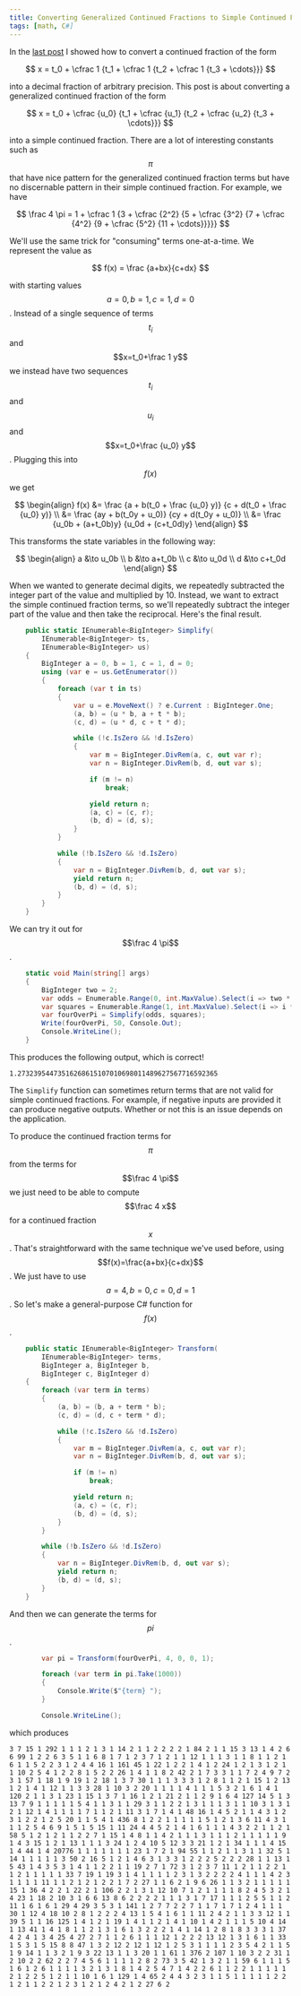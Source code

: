 ```yaml
---
title: Converting Generalized Continued Fractions to Simple Continued Fractions in C#
tags: [math, C#]
---
```


In the [last post](/2021/02/21/continued-fractions-to-decimal) I showed how to convert a continued fraction of the form

$$
x = t_0 + \cfrac 1 {t_1 + \cfrac 1 {t_2 + \cfrac 1 {t_3 + \cdots}}}
$$

into a decimal fraction of arbitrary precision. This post is about converting a generalized continued fraction of the form

$$
x = t_0 + \cfrac {u_0} {t_1 + \cfrac {u_1} {t_2 + \cfrac {u_2} {t_3 + \cdots}}}
$$

into a simple continued fraction. There are a lot of interesting constants such as $$\pi$$ that have nice pattern for
the generalized continued fraction terms but have no discernable pattern in their simple continued fraction. For example, we
have

$$
\frac 4 \pi = 1 + \cfrac 1 {3 + \cfrac {2^2} {5 + \cfrac {3^2} {7 + \cfrac {4^2} {9 + \cfrac {5^2} {11 + \cdots}}}}}
$$

We'll use the same trick for "consuming" terms one-at-a-time. We represent the value as

$$
f(x) = \frac {a+bx}{c+dx}
$$

with starting values $$a=0, b=1, c=1, d=0$$.  Instead of a single sequence of terms $$t_i$$ and $$x=t_0+\frac 1 y$$ we instead
have two sequences $$t_i$$ and $$u_i$$ and $$x=t_0+\frac {u_0} y$$. Plugging this into $$f(x)$$ we get

$$
\begin{align}
f(x) &= \frac {a + b(t_0 + \frac {u_0} y)} {c + d(t_0 + \frac {u_0} y)} \\
&= \frac {ay + b(t_0y + u_0)} {cy + d(t_0y + u_0)} \\
&= \frac {u_0b + (a+t_0b)y} {u_0d + (c+t_0d)y}
\end{align}
$$

This transforms the state variables in the following way:

$$
\begin{align}
a &\to u_0b \\
b &\to a+t_0b \\
c &\to u_0d \\
d &\to c+t_0d 
\end{align}
$$

When we wanted to generate decimal digits, we repeatedly subtracted the integer part of the value and multiplied by 10. Instead, we want to extract
the simple continued fraction terms, so we'll repeatedly subtract the integer part of the value and then take the reciprocal. Here's the final result.

```csharp
    public static IEnumerable<BigInteger> Simplify(
        IEnumerable<BigInteger> ts,
        IEnumerable<BigInteger> us)
    {
        BigInteger a = 0, b = 1, c = 1, d = 0;
        using (var e = us.GetEnumerator())
        {
            foreach (var t in ts)
            {
                var u = e.MoveNext() ? e.Current : BigInteger.One;
                (a, b) = (u * b, a + t * b);
                (c, d) = (u * d, c + t * d);

                while (!c.IsZero && !d.IsZero)
                {
                    var m = BigInteger.DivRem(a, c, out var r);
                    var n = BigInteger.DivRem(b, d, out var s);

                    if (m != n)
                        break;

                    yield return n;
                    (a, c) = (c, r);
                    (b, d) = (d, s);
                }
            }

            while (!b.IsZero && !d.IsZero)
            {
                var n = BigInteger.DivRem(b, d, out var s);
                yield return n;
                (b, d) = (d, s);
            }
        }
    }
```

We can try it out for $$\frac 4 \pi$$.

```csharp
    static void Main(string[] args)
    {
        BigInteger two = 2;
        var odds = Enumerable.Range(0, int.MaxValue).Select(i => two * i + 1);
        var squares = Enumerable.Range(1, int.MaxValue).Select(i => i * (BigInteger)i);
        var fourOverPi = Simplify(odds, squares);
        Write(fourOverPi, 50, Console.Out);
        Console.WriteLine();
    }
```

This produces the following output, which is correct!

```
1.27323954473516268615107010698011489627567716592365
```

The `Simplify` function can sometimes return terms that are not valid for simple continued fractions. For example, if negative inputs are provided it can
produce negative outputs. Whether or not this is an issue depends on the application.

To produce the continued fraction terms for $$\pi$$ from the terms for $$\frac 4 \pi$$ we just need to be able to compute $$\frac 4 x$$ for a continued fraction $$x$$.
That's straightforward with the same technique we've used before, using $$f(x)=\frac{a+bx}{c+dx}$$. We just have to use $$a=4, b=0, c=0, d=1$$. So let's make
a general-purpose C# function for $$f(x)$$.

```csharp
    public static IEnumerable<BigInteger> Transform(
        IEnumerable<BigInteger> terms,
        BigInteger a, BigInteger b,
        BigInteger c, BigInteger d)
    {
        foreach (var term in terms)
        {
            (a, b) = (b, a + term * b);
            (c, d) = (d, c + term * d);

            while (!c.IsZero && !d.IsZero)
            {
                var m = BigInteger.DivRem(a, c, out var r);
                var n = BigInteger.DivRem(b, d, out var s);

                if (m != n)
                    break;

                yield return n;
                (a, c) = (c, r);
                (b, d) = (d, s);
            }
        }

        while (!b.IsZero && !d.IsZero)
        {
            var n = BigInteger.DivRem(b, d, out var s);
            yield return n;
            (b, d) = (d, s);
        }
    }
```

And then we can generate the terms for $$pi$$.

```csharp
        var pi = Transform(fourOverPi, 4, 0, 0, 1);

        foreach (var term in pi.Take(1000))
        {
            Console.Write($"{term} ");
        }

        Console.WriteLine();
```

which produces

```
3 7 15 1 292 1 1 1 2 1 3 1 14 2 1 1 2 2 2 2 1 84 2 1 1 15 3 13 1 4 2 6 6 99 1 2 2 6 3 5 1 1 6 8 1 7 1 2 3 7 1 2 1 1 12 1 1 1 3 1 1 8 1 1 2 1 6 1 1 5 2 2 3 1 2 4 4 16 1 161 45 1 22 1 2 2 1 4 1 2 24 1 2 1 3 1 2 1 1 10 2 5 4 1 2 2 8 1 5 2 2 26 1 4 1 1 8 2 42 2 1 7 3 3 1 1 7 2 4 9 7 2 3 1 57 1 18 1 9 19 1 2 18 1 3 7 30 1 1 1 3 3 3 1 2 8 1 1 2 1 15 1 2 13 1 2 1 4 1 12 1 1 3 3 28 1 10 3 2 20 1 1 1 1 4 1 1 1 5 3 2 1 6 1 4 1 120 2 1 1 3 1 23 1 15 1 3 7 1 16 1 2 1 21 2 1 1 2 9 1 6 4 127 14 5 1 3 13 7 9 1 1 1 1 1 5 4 1 1 3 1 1 29 3 1 1 2 2 1 3 1 1 1 3 1 1 10 3 1 3 1 2 1 12 1 4 1 1 1 1 7 1 1 2 1 11 3 1 7 1 4 1 48 16 1 4 5 2 1 1 4 3 1 2 3 1 2 2 1 2 5 20 1 1 5 4 1 436 8 1 2 2 1 1 1 1 1 5 1 2 1 3 6 11 4 3 1 1 1 2 5 4 6 9 1 5 1 5 15 1 11 24 4 4 5 2 1 4 1 6 1 1 1 4 3 2 2 1 1 2 1 58 5 1 2 1 2 1 1 2 2 7 1 15 1 4 8 1 1 4 2 1 1 1 3 1 1 1 2 1 1 1 1 1 9 1 4 3 15 1 2 1 13 1 1 1 3 24 1 2 4 10 5 12 3 3 21 1 2 1 34 1 1 1 4 15 1 4 44 1 4 20776 1 1 1 1 1 1 1 23 1 7 2 1 94 55 1 1 2 1 1 3 1 1 32 5 1 14 1 1 1 1 1 3 50 2 16 5 1 2 1 4 6 3 1 3 3 1 2 2 2 5 2 2 2 28 1 1 13 1 5 43 1 4 3 5 3 1 4 1 1 2 2 1 1 19 2 7 1 72 3 1 2 3 7 11 1 2 1 1 2 2 1 1 2 1 1 1 1 1 33 7 19 1 19 3 1 4 1 1 1 1 2 3 1 3 2 2 2 2 4 1 1 1 4 2 3 1 1 1 1 11 1 1 2 1 2 1 2 2 1 7 2 27 1 1 6 2 1 9 6 26 1 1 3 2 1 1 1 1 1 15 1 36 4 2 2 1 22 2 1 106 2 2 1 3 1 12 10 7 1 2 1 1 1 1 8 2 4 5 3 2 1 4 23 1 18 2 10 3 1 6 6 13 8 6 2 2 2 2 1 1 1 3 1 7 17 1 1 1 2 5 5 1 1 2 11 1 6 1 6 1 29 4 29 3 5 3 1 141 1 2 7 7 2 2 7 1 1 7 1 7 1 2 4 1 1 1 30 1 12 4 18 10 2 8 1 2 2 2 4 13 1 5 4 1 6 1 1 11 2 4 2 1 1 3 3 12 1 1 39 5 1 1 16 125 1 4 1 2 1 19 1 4 1 1 2 1 4 1 10 1 4 2 1 1 1 5 10 4 14 1 13 41 1 4 1 8 1 1 2 1 3 1 6 1 3 2 2 2 1 4 1 14 1 2 8 1 8 3 3 3 1 37 4 2 4 1 3 4 25 4 27 2 7 1 1 2 6 1 1 1 12 1 2 2 2 13 12 1 3 1 6 1 1 33 1 5 3 1 5 15 8 8 47 1 3 2 12 2 12 1 12 1 2 5 3 1 1 1 1 2 3 5 4 2 1 1 5 1 9 14 1 1 3 2 1 9 3 22 13 1 1 3 20 1 1 61 1 376 2 107 1 10 3 2 2 31 1 2 10 2 2 62 2 2 7 4 5 6 1 1 1 1 2 8 2 73 3 5 42 1 3 2 1 1 59 6 1 1 1 5 1 6 1 2 6 1 1 1 1 3 2 1 3 1 8 1 4 2 5 4 7 1 4 2 2 6 1 1 2 2 1 1 1 1 1 2 1 2 2 5 1 2 1 1 10 1 6 1 129 1 4 65 2 4 4 3 2 3 1 1 5 1 1 1 1 1 2 2 1 2 1 1 2 2 1 2 3 1 2 1 2 4 2 1 2 27 6 2 
```
